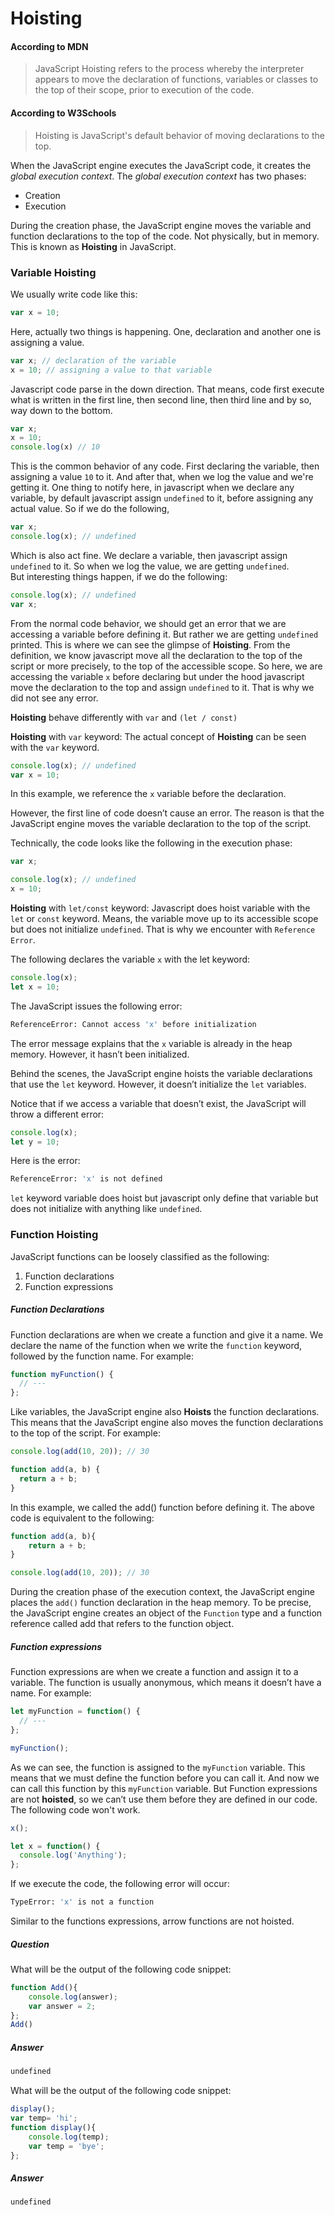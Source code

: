 # Hoisting

#### According to MDN
> JavaScript Hoisting refers to the process whereby the interpreter appears to move the declaration of functions, variables or classes to the top of their scope, prior to execution of the code.

#### According to W3Schools
> Hoisting is JavaScript's default behavior of moving declarations to the top.

When the JavaScript engine executes the JavaScript code, it creates the *global execution context*. The *global execution context* has two phases:

*   Creation
*   Execution

During the creation phase, the JavaScript engine moves the variable and function declarations to the top of the code. Not physically, but in memory. This is known as **Hoisting** in JavaScript.

### Variable Hoisting

We usually write code like this:
```js
var x = 10;
```
Here, actually two things is happening. One, declaration and another one is assigning a value.
```js
var x; // declaration of the variable
x = 10; // assigning a value to that variable
```
Javascript code parse in the down direction. That means, code first execute what is written in the first line, then second line, then third line and by so, way down to the bottom.

```js
var x;
x = 10;
console.log(x) // 10
```
This is the common behavior of any code. First declaring the variable, then assigning a value `10` to it. And after that, when we log the value and we're getting it.
One thing to notify here, in javascript when we declare any variable, by default javascript assign `undefined` to it, before assigning any actual value. So if we do the following,
```js
var x;
console.log(x); // undefined
```
Which is also act fine. We declare a variable, then javascript assign `undefined` to it. So when we log the value, we are getting `undefined`.
<br>
But interesting things happen, if we do the following:

```js
console.log(x); // undefined
var x;
```

From the normal code behavior, we should get an error that we are accessing a variable before defining it. But rather we are getting `undefined` printed.
This is where we can see the glimpse of **Hoisting**. From the definition, we know javascript move all the declaration to the top of the script or more precisely, to the top of the accessible scope. So here, we are accessing the variable `x` before declaring but under the hood javascript move the declaration to the top and assign `undefined` to it. That is why we did not see any error.

**Hoisting** behave differently with `var` and `(let / const)`

**Hoisting** with `var` keyword: The actual concept of **Hoisting** can be seen with the `var` keyword.
```js
console.log(x); // undefined
var x = 10;
```
In this example, we reference the `x` variable before the declaration.

However, the first line of code doesn’t cause an error. The reason is that the JavaScript engine moves the variable declaration to the top of the script.

Technically, the code looks like the following in the execution phase:
```js
var x;

console.log(x); // undefined
x = 10;
```

**Hoisting** with `let/const` keyword: Javascript does hoist variable with the `let` or `const` keyword. Means, the variable move up to its accessible scope but does not initialize `undefined`. That is why we encounter with `Reference Error`.

The following declares the variable `x` with the let keyword:
```js
console.log(x);
let x = 10;
```

The JavaScript issues the following error:
```bash
ReferenceError: Cannot access 'x' before initialization
```

The error message explains that the `x` variable is already in the heap memory. However, it hasn’t been initialized.

Behind the scenes, the JavaScript engine hoists the variable declarations that use the `let` keyword. However, it doesn’t initialize the `let` variables.

Notice that if we access a variable that doesn’t exist, the JavaScript will throw a different error:
```js
console.log(x);
let y = 10;
```
Here is the error:
```bash
ReferenceError: 'x' is not defined
```

`let` keyword variable does hoist but javascript only define that variable but does not initialize with anything like `undefined`.

### Function Hoisting

JavaScript functions can be loosely classified as the following:

1. Function declarations
2. Function expressions

##### Function Declarations 
Function declarations are when we create a function and give it a name. We declare the name of the function when we write the `function` keyword, followed by the function name. For example:
```js
function myFunction() {
  // ---
};
```
Like variables, the JavaScript engine also **Hoists** the function declarations. This means that the JavaScript engine also moves the function declarations to the top of the script. For example:
```js
console.log(add(10, 20)); // 30

function add(a, b) {
  return a + b;
}
```
In this example, we called the add() function before defining it. The above code is equivalent to the following:
```js
function add(a, b){
    return a + b;
}

console.log(add(10, 20)); // 30
```
During the creation phase of the execution context, the JavaScript engine places the `add()` function declaration in the heap memory. To be precise, the JavaScript engine creates an object of the `Function` type and a function reference called add that refers to the function object.

##### Function expressions

Function expressions are when we create a function and assign it to a variable. The function is usually anonymous, which means it doesn’t have a name. For example:
```js
let myFunction = function() {
  // ---
};

myFunction();
```
As we can see, the function is assigned to the `myFunction` variable. This means that we must define the function before you can call it. And now we can call this function by this `myFunction` variable.
But Function expressions are not **hoisted**, so we can’t use them before they are defined in our code.
The following code won't work.
```js
x();

let x = function() {
  console.log('Anything');
};
```
If we execute the code, the following error will occur:
```bash
TypeError: 'x' is not a function
```

Similar to the functions expressions, arrow functions are not hoisted.

##### Question 
What will be the output of the following code snippet:
```js
function Add(){
    console.log(answer);
    var answer = 2;
};
Add()
```
##### Answer
```bash
undefined
```
What will be the output of the following code snippet: 
```js
display();
var temp= 'hi';
function display(){
    console.log(temp);
    var temp = 'bye';
};
```

##### Answer
```bash
undefined
```
